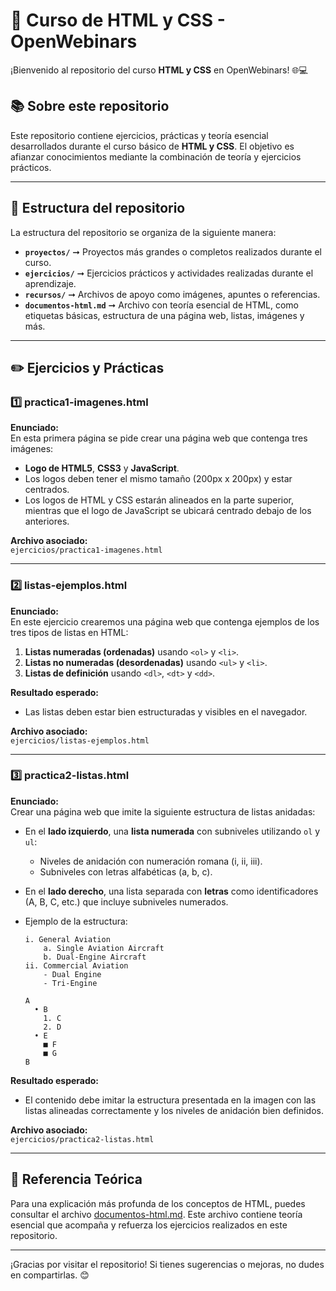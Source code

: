 # 🚀 Curso de HTML y CSS - OpenWebinars

¡Bienvenido al repositorio del curso **HTML y CSS** en OpenWebinars! 🌐💻

## 📚 Sobre este repositorio

Este repositorio contiene ejercicios, prácticas y teoría esencial desarrollados durante el curso básico de **HTML y CSS**. El objetivo es afianzar conocimientos mediante la combinación de teoría y ejercicios prácticos.

---

## 📂 Estructura del repositorio

La estructura del repositorio se organiza de la siguiente manera:

- **`proyectos/`** ➞ Proyectos más grandes o completos realizados durante el curso.
- **`ejercicios/`** ➞ Ejercicios prácticos y actividades realizadas durante el aprendizaje.
- **`recursos/`** ➞ Archivos de apoyo como imágenes, apuntes o referencias.
- **`documentos-html.md`** ➞ Archivo con teoría esencial de HTML, como etiquetas básicas, estructura de una página web, listas, imágenes y más.

---

## ✏️ Ejercicios y Prácticas

### 1️⃣ **practica1-imagenes.html**
**Enunciado:**  
En esta primera página se pide crear una página web que contenga tres imágenes:
- **Logo de HTML5**, **CSS3** y **JavaScript**.
- Los logos deben tener el mismo tamaño (200px x 200px) y estar centrados.
- Los logos de HTML y CSS estarán alineados en la parte superior, mientras que el logo de JavaScript se ubicará centrado debajo de los anteriores.

**Archivo asociado:**  
`ejercicios/practica1-imagenes.html`

---

### 2️⃣ **listas-ejemplos.html**
**Enunciado:**  
En este ejercicio crearemos una página web que contenga ejemplos de los tres tipos de listas en HTML:
1. **Listas numeradas (ordenadas)** usando `<ol>` y `<li>`.
2. **Listas no numeradas (desordenadas)** usando `<ul>` y `<li>`.
3. **Listas de definición** usando `<dl>`, `<dt>` y `<dd>`.

**Resultado esperado:**  
- Las listas deben estar bien estructuradas y visibles en el navegador.

**Archivo asociado:**  
`ejercicios/listas-ejemplos.html`

---

### 3️⃣ **practica2-listas.html**
**Enunciado:**  
Crear una página web que imite la siguiente estructura de listas anidadas:
- En el **lado izquierdo**, una **lista numerada** con subniveles utilizando `ol` y `ul`:
    - Niveles de anidación con numeración romana (i, ii, iii).
    - Subniveles con letras alfabéticas (a, b, c).
- En el **lado derecho**, una lista separada con **letras** como identificadores (A, B, C, etc.) que incluye subniveles numerados.

- Ejemplo de la estructura:
    ```
    i. General Aviation
        a. Single Aviation Aircraft
        b. Dual-Engine Aircraft
    ii. Commercial Aviation
        - Dual Engine
        - Tri-Engine
    ```

    ```
    A
      • B
        1. C
        2. D
      • E
        ■ F
        ■ G
    B
    ```

**Resultado esperado:**  
- El contenido debe imitar la estructura presentada en la imagen con las listas alineadas correctamente y los niveles de anidación bien definidos.

**Archivo asociado:**  
`ejercicios/practica2-listas.html`

---

## 📝 Referencia Teórica

Para una explicación más profunda de los conceptos de HTML, puedes consultar el archivo [documentos-html.md](documentos-html.md). Este archivo contiene teoría esencial que acompaña y refuerza los ejercicios realizados en este repositorio.

---

¡Gracias por visitar el repositorio! Si tienes sugerencias o mejoras, no dudes en compartirlas. 😊
